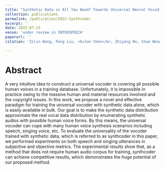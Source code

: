 ```yaml
---
title: "Synthetic Data is All You Need? Towards Universal Neural Vocoding"
collection: publications
permalink: /publication/2022-Synthcoder
excerpt: ''
date: 2022-07-23
venue: 'under review in INTERSPEECH'
paperurl: ''
citation: 'Zilin Wang, Peng Liu, <b>Jun Chen</b>, Zhiyong Wu, Chao Weng, Dan Su, Helen Meng. &quot;Synthetic Data is All You Need? Towards Universal Neural Vocoding&quot;. <i>Under review in INTERSPEECH 2022</i>.'

---
```

Abstract
===
A very intuitive idea to construct a universal vocoder is covering all possible human voices in a training database. Unfortunately, it is impossible in practice owing to the massive human and material resources involved and the copyright issues. In this work, we propose a novel and effective paradigm for training the universal vocoder with synthetic data alone, which is easily available in bulk. Our goal is to make the synthetic data distribution approximate the real vocal data distribution by enumerating synthetic audios with possible human voice forms. By this means, the universal vocoder can cope with many human voice synthesis scenarios including speech, singing voice, etc. To evaluate the universality of the vocoder trained with synthetic data, which is referred to as synthcoder in this paper, we performed experiments on both speech and singing utterances in subjective and objective metrics. The experimental results show that, as a method that does not require human audio corpus for training, synthcoder can achieve competitive results, which demonstrates the huge potential of our proposed method.